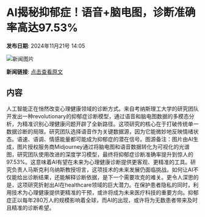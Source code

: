 # AI揭秘抑郁症！语音+脑电图，诊断准确率高达97.53%

**发布日期**: 2024年11月21号 14:05

![新闻图片](https://pic.chinaz.com/picmap/202405161743155421_7.jpg)

**新闻链接**: [点击查看原文](https://www.aibase.com/zh/news/13387)

## 内容

人工智能正在悄然改变心理健康领域的诊断方式。来自考纳斯理工大学的研究团队开发出一种revolutionary的抑郁症诊断模型，通过语音和脑电图数据的多模态分析，为精准识别心理健康问题开辟了全新路径。这项研究的核心在于打破传统单一数据诊断的局限。研究团队选择语音作为关键数据源，因为它能微妙地反映情绪状态。语速、语调、情感能量都可能成为抑郁症的潜在信号。图源备注：图片由AI生成，图片授权服务商Midjourney通过将脑电图和语音数据转化为可视化的光谱图，研究团队使用改进的深度学习模型，最终将抑郁症诊断准确率提升到惊人的97.53%。这意味着AI有望在未来为心理健康诊断提供更客观、更精准的工具。研究负责人马斯克利乌纳斯教授坦言，这项技术的未来发展仍面临挑战。如何让AI不仅能给出诊断结果，还能解释诊断依据，是下一个需要攻克的难关。更令人深思的是，这项研究折射出AI在healthcare领域的巨大潜力。在保护患者隐私的同时，利用技术为心理健康提供更精准的干预，或许将成为未来医疗科技的重要方向。抑郁症正以每年280万人的规模影响着全球，而AI的出现，或许将为无数患者带来及时且精准的诊断希望。

